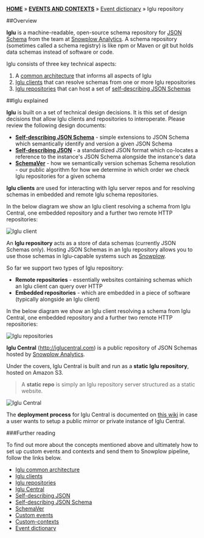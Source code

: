 [**HOME**](Home) » [**EVENTS AND CONTEXTS**](Events-and-Contexts) » [Event dictionary](Event-dictionary) » Iglu repository

##Overview

**Iglu** is a machine-readable, open-source schema repository for [JSON Schema](http://json-schema.org/) from the team at [Snowplow Analytics](http://snowplowanalytics.com/). A schema repository (sometimes called a schema registry) is like npm or Maven or git but holds data schemas instead of software or code.

Iglu consists of three key technical aspects:

1. A [common architecture](https://github.com/snowplow/iglu/wiki/Common-architecture) that informs all aspects of Iglu
2. [Iglu clients](https://github.com/snowplow/iglu/wiki/Iglu-clients) that can resolve schemas from one or more Iglu repositories
3. [Iglu repositories](https://github.com/snowplow/iglu/wiki/Iglu-repositories) that can host a set of [self-describing JSON Schemas](http://snowplowanalytics.com/blog/2014/05/15/introducing-self-describing-jsons/)

##Iglu explained

**Iglu** is built on a set of technical design decisions. It is this set of design decisions that allow Iglu clients and repositories to interoperate. Please review the following design documents:

- [**Self-describing JSON Schema**](https://github.com/snowplow/iglu/wiki/Self-describing-JSON-Schemas) - simple extensions to JSON Schema which semantically identify and version a given JSON Schema
- [**Self-describing JSON**](https://github.com/snowplow/iglu/wiki/Self-describing-JSONs) - a standardized JSON format which co-locates a reference to the instance's JSON Schema alongside the instance's data
- [**SchemaVer**](https://github.com/snowplow/iglu/wiki/SchemaVer) - how we semantically version schemas
Schema resolution - our public algorithm for how we determine in which order we check Iglu repositories for a given schema

**Iglu clients** are used for interacting with Iglu server repos and for resolving schemas in embedded and remote Iglu schema repositories.

In the below diagram we show an Iglu client resolving a schema from Iglu Central, one embedded repository and a further two remote HTTP repositories:

![Iglu client](https://github.com/snowplow/iglu/wiki/technical-documentation/images/iglu-clients.png)

An **Iglu repository** acts as a store of data schemas (currently JSON Schemas only). Hosting JSON Schemas in an Iglu repository allows you to use those schemas in Iglu-capable systems such as [Snowplow](https://github.com/snowplow/snowplow/wiki/).

So far we support two types of Iglu repository:

- **Remote repositories** - essentially websites containing schemas which an Iglu client can query over HTTP
- **Embedded repositories** - which are embedded in a piece of software (typically alongside an Iglu client)

In the below diagram we show an Iglu client resolving a schema from Iglu Central, one embedded repository and a further two remote HTTP repositories:

![Iglu repositories](https://github.com/snowplow/iglu/wiki/technical-documentation/images/iglu-repos.png)

**Iglu Central** (http://iglucentral.com) is a public repository of JSON Schemas hosted by [Snowplow Analytics](http://snowplowanalytics.com/).

Under the covers, Iglu Central is built and run as a **static Iglu repository**, hosted on Amazon S3.

> A **static repo** is simply an Iglu repository server structured as a static website.

![Iglu Central](https://github.com/snowplow/iglu/wiki/technical-documentation/images/iglu-central.png)

The **deployment process** for Iglu Central is documented on [this wiki](https://github.com/snowplow/iglu/wiki/Iglu-Central-setup) in case a user wants to setup a public mirror or private instance of Iglu Central.

###Further reading

To find out more about the concepts mentioned above and ultimately how to set up custom events and contexts and send them to Snowplow pipeline, follow the links below.

- [Iglu common architecture](https://github.com/snowplow/iglu/wiki/Common-architecture)
- [Iglu clients](https://github.com/snowplow/iglu/wiki/Iglu-clients)
- [Iglu repositories](https://github.com/snowplow/iglu/wiki/Iglu-repositories)
- [Iglu Central](https://github.com/snowplow/iglu/wiki/Iglu-Central-setup)
- [Self-describing JSON](https://github.com/snowplow/iglu/wiki/Self-describing-JSONs)
- [Self-describing JSON Schema](http://snowplowanalytics.com/blog/2014/05/15/introducing-self-describing-jsons/)
- [SchemaVer](https://github.com/snowplow/iglu/wiki/SchemaVer)
- [Custom events](Custom-events)
- [Custom-contexts](Custom-contexts)
- [Event dictionary](Event-dictionary)
